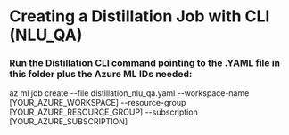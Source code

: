 # Creating a Distillation Job with CLI (NLU_QA)

### Run the Distillation CLI command pointing to the .YAML file in this folder plus the Azure ML IDs needed:

az ml job create --file distillation_nlu_qa.yaml --workspace-name [YOUR_AZURE_WORKSPACE] --resource-group [YOUR_AZURE_RESOURCE_GROUP] --subscription [YOUR_AZURE_SUBSCRIPTION]